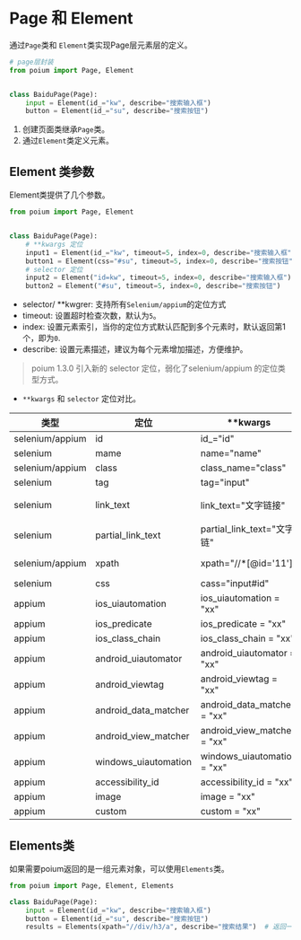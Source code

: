 # Page 和 Element

通过`Page`类和 `Element`类实现Page层元素层的定义。

```python
# page层封装
from poium import Page, Element


class BaiduPage(Page):
    input = Element(id_="kw", describe="搜索输入框")
    button = Element(id_="su", describe="搜索按钮")
```

1. 创建页面类继承`Page`类。
2. 通过`Element`类定义元素。

## Element 类参数

Element类提供了几个参数。

```python
from poium import Page, Element


class BaiduPage(Page):
    # **kwargs 定位
    input1 = Element(id_="kw", timeout=5, index=0, describe="搜索输入框")
    button1 = Element(css="#su", timeout=5, index=0, describe="搜索按钮")
    # selector 定位
    input2 = Element("id=kw", timeout=5, index=0, describe="搜索输入框")
    button2 = Element("#su", timeout=5, index=0, describe="搜索按钮")
```

* selector/ **kwgrer: 支持所有`Selenium/appium`的定位方式
* timeout: 设置超时检查次数，默认为`5`。
* index: 设置元素索引，当你的定位方式默认匹配到多个元素时，默认返回第1个，即为`0`.
* describe: 设置元素描述，建议为每个元素增加描述，方便维护。

> poium 1.3.0 引入新的 selector 定位，弱化了selenium/appium 的定位类型方式。

* `**kwargs` 和 `selector` 定位对比。

| 类型              | 定位                   | **kwargs                    | selector        |
|-----------------|----------------------|-----------------------------|-----------------|
| selenium/appium | id                   | id_="id"                    | "id=id"         |
| selenium        | mame                 | name="name"                 | "name=name"     |
| selenium/appium | class                | class_name="class"          | "class=class"   |
| selenium        | tag                  | tag="input"                 | "tag=input"     |
| selenium        | link_text            | link_text="文字链接"            | "text=文字链接"     |
| selenium        | partial_link_text    | partial_link_text="文字链"     | "text~=文字链"     |
| selenium/appium | xpath                | xpath="//*[@id='11']"       | "//*[@id='11']" |
| selenium        | css                  | cass="input#id"             | "input#id"      |
| appium          | ios_uiautomation     | ios_uiautomation = "xx"     | null            |
| appium          | ios_predicate        | ios_predicate = "xx"        | null            |
| appium          | ios_class_chain      | ios_class_chain = "xx"      | null            |
| appium          | android_uiautomator  | android_uiautomator = "xx"  | null            |
| appium          | android_viewtag      | android_viewtag = "xx"      | null            |
| appium          | android_data_matcher | android_data_matcher = "xx" | null            |
| appium          | android_view_matcher | android_view_matcher = "xx" | null            |
| appium          | windows_uiautomation | windows_uiautomation = "xx" | null            |
| appium          | accessibility_id     | accessibility_id = "xx"     | null            |
| appium          | image                | image = "xx"                | null            |
| appium          | custom               | custom = "xx"               | null            |


## Elements类

如果需要poium返回的是一组元素对象，可以使用`Elements`类。

```python
from poium import Page, Element, Elements

class BaiduPage(Page):
    input = Element(id_="kw", describe="搜索输入框")
    button = Element(id_="su", describe="搜索按钮")
    results = Elements(xpath="//div/h3/a", describe="搜索结果")  # 返回一组元素
```


